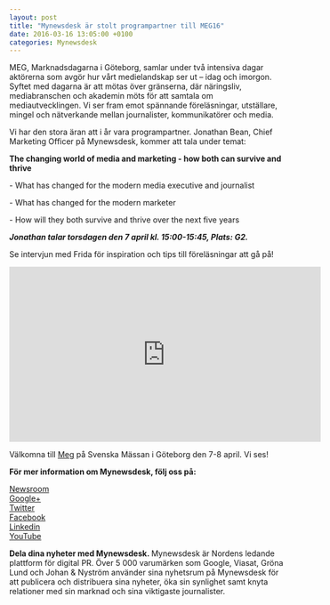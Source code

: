 ```yaml
---
layout: post
title: "Mynewsdesk är stolt programpartner till MEG16"
date: 2016-03-16 13:05:00 +0100
categories: Mynewsdesk
---
```

 <div class='clearfix'><p>MEG, Marknadsdagarna i Göteborg, samlar under två intensiva dagar aktörerna som avgör hur vårt medielandskap ser ut – idag och imorgon. Syftet med dagarna är att mötas över gränserna, där näringsliv, mediabranschen och akademin möts för att samtala om mediautvecklingen.&nbsp;Vi ser fram emot spännande föreläsningar, utställare, mingel och nätverkande mellan journalister, kommunikatörer och media.</p><p>Vi har den stora äran att i år vara programpartner. Jonathan Bean, Chief Marketing Officer på Mynewsdesk, kommer att tala under temat: </p><p><strong>The changing world of media and marketing - how both can survive and thrive</strong></p><p>-&nbsp;What has changed for the modern media executive and journalist</p><p>-&nbsp;What has changed for the modern marketer</p><p>-&nbsp;How will they both survive and thrive over the next five years</p><p><em><strong>Jonathan talar torsdagen den 7 april kl. 15:00-15:45, Plats: G2.</strong></em></p><p>Se intervjun med Frida för inspiration och tips till föreläsningar att gå på!</p><iframe width="560" height="315" src="https://www.youtube.com/embed/uqVtCuVzhxo" frameborder="0" allowfullscreen=""></iframe><p>Välkomna till <a href="http://www.meg.se/">Meg</a> på Svenska Mässan i Göteborg den 7-8 april. Vi ses!&nbsp;</p></div>
<div class='boilerplate'><p><strong>För mer information om Mynewsdesk, följ oss på:</strong></p><p><a href="/newsdesk">Newsroom</a><a href="http://twitter.com/#!/mynewsdesk_se"><br> </a><a href="https://plus.google.com/u/0/104884420513900925138">Google+</a><a href="http://twitter.com/#!/mynewsdesk_se"><br></a><a href="http://twitter.com/#!/mynewsdesk_se">Twitter</a><br><a href="https://www.facebook.com/MynewsdeskSE">Facebook</a><br><a href="http://www.linkedin.com/company/mynewsdesk">Linkedin</a><br><a href="http://www.youtube.com/user/mynewsdesk">YouTube</a></p><p><strong>Dela dina nyheter med Mynewsdesk.&nbsp;</strong>Mynewsdesk är Nordens ledande plattform för digital PR. Över 5 000 varumärken som Google, Viasat, Gröna Lund och Johan &amp; Nyström använder sina nyhetsrum på Mynewsdesk för att publicera och distribuera sina nyheter, öka sin synlighet samt knyta relationer med sin marknad och sina viktigaste journalister.</p></div>
